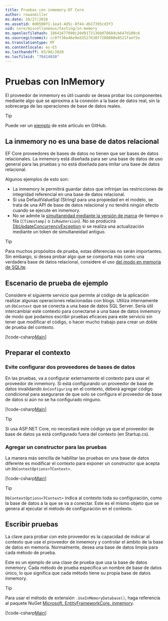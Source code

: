 ```yaml
---
title: Pruebas con inmemory-EF Core
author: rowanmiller
ms.date: 10/27/2016
ms.assetid: 0d0590f1-1ea3-4d5c-8f44-db17395cd3f3
uid: core/miscellaneous/testing/in-memory
ms.openlocfilehash: 18641677098c20d9172136b07868dcb647d189c6
ms.sourcegitcommit: cc0ff36e46e9ed3527638f7208000e8521faef2e
ms.translationtype: MT
ms.contentlocale: es-ES
ms.lasthandoff: 03/06/2020
ms.locfileid: "78414030"
---
```

# <a name="testing-with-inmemory"></a>Pruebas con InMemory

El proveedor de inmemory es útil cuando se desea probar los componentes mediante algo que se aproxima a la conexión a la base de datos real, sin la sobrecarga de las operaciones de base de datos reales.

> [!TIP]  
> Puede ver un [ejemplo](https://github.com/dotnet/EntityFramework.Docs/tree/master/samples/core/Miscellaneous/Testing) de este artículo en GitHub.

## <a name="inmemory-is-not-a-relational-database"></a>La inmemory no es una base de datos relacional

EF Core proveedores de bases de datos no tienen que ser bases de datos relacionales. La inmemory está diseñada para ser una base de datos de uso general para las pruebas y no está diseñada para imitar una base de datos relacional.

Algunos ejemplos de esto son:

* La inmemory le permitirá guardar datos que infrinjan las restricciones de integridad referencial en una base de datos relacional.
* Si usa DefaultValueSql (String) para una propiedad en el modelo, se trata de una API de base de datos relacional y no tendrá ningún efecto cuando se ejecute en inmemory.
* No se admite la [simultaneidad mediante la versión de marca](xref:core/modeling/concurrency#timestamprowversion) de tiempo o fila (`[Timestamp]` o `IsRowVersion`). No se producirá [DbUpdateConcurrencyException](https://docs.microsoft.com/dotnet/api/microsoft.entityframeworkcore.dbupdateconcurrencyexception) si se realiza una actualización mediante un token de simultaneidad antiguo.

> [!TIP]  
> Para muchos propósitos de prueba, estas diferencias no serán importantes. Sin embargo, si desea probar algo que se comporta más como una verdadera base de datos relacional, considere el uso [del modo en memoria de SQLite](sqlite.md).

## <a name="example-testing-scenario"></a>Escenario de prueba de ejemplo

Considere el siguiente servicio que permite al código de la aplicación realizar algunas operaciones relacionadas con blogs. Utiliza internamente un `DbContext` que se conecta a una base de datos SQL Server. Sería útil intercambiar este contexto para conectarse a una base de datos inmemory de modo que podamos escribir pruebas eficaces para este servicio sin tener que modificar el código, o hacer mucho trabajo para crear un doble de prueba del contexto.

[!code-csharp[Main](../../../../samples/core/Miscellaneous/Testing/BusinessLogic/BlogService.cs)]

## <a name="get-your-context-ready"></a>Preparar el contexto

### <a name="avoid-configuring-two-database-providers"></a>Evite configurar dos proveedores de bases de datos

En las pruebas, va a configurar externamente el contexto para usar el proveedor de inmemory. Si está configurando un proveedor de base de datos invalidando `OnConfiguring` en el contexto, deberá agregar código condicional para asegurarse de que solo se configura el proveedor de base de datos si aún no se ha configurado ninguno.

[!code-csharp[Main](../../../../samples/core/Miscellaneous/Testing/BusinessLogic/BloggingContext.cs#OnConfiguring)]

> [!TIP]  
> Si usa ASP.NET Core, no necesitará este código ya que el proveedor de base de datos ya está configurado fuera del contexto (en Startup.cs).

### <a name="add-a-constructor-for-testing"></a>Agregar un constructor para las pruebas

La manera más sencilla de habilitar las pruebas en una base de datos diferente es modificar el contexto para exponer un constructor que acepta un `DbContextOptions<TContext>`.

[!code-csharp[Main](../../../../samples/core/Miscellaneous/Testing/BusinessLogic/BloggingContext.cs#Constructors)]

> [!TIP]  
> `DbContextOptions<TContext>` indica al contexto toda su configuración, como la base de datos a la que se va a conectar. Este es el mismo objeto que se genera al ejecutar el método de configuración en el contexto.

## <a name="writing-tests"></a>Escribir pruebas

La clave para probar con este proveedor es la capacidad de indicar al contexto que use el proveedor de inmemory y controlar el ámbito de la base de datos en memoria. Normalmente, desea una base de datos limpia para cada método de prueba.

Este es un ejemplo de una clase de prueba que usa la base de datos inmemory. Cada método de prueba especifica un nombre de base de datos único, lo que significa que cada método tiene su propia base de datos inmemory.

>[!TIP]
> Para usar el método de extensión `.UseInMemoryDatabase()`, haga referencia al paquete NuGet [Microsoft. EntityFrameworkCore. inmemory](https://www.nuget.org/packages/Microsoft.EntityFrameworkCore.InMemory/).

[!code-csharp[Main](../../../../samples/core/Miscellaneous/Testing/TestProject/InMemory/BlogServiceTests.cs)]
